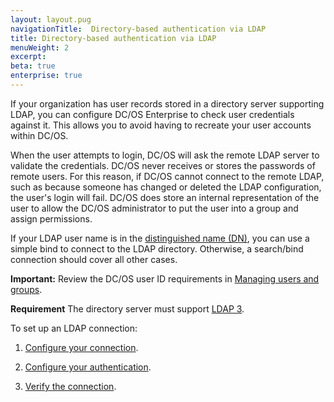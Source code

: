 ```yaml
---
layout: layout.pug
navigationTitle:  Directory-based authentication via LDAP
title: Directory-based authentication via LDAP
menuWeight: 2
excerpt:
beta: true
enterprise: true
---
```




If your organization has user records stored in a directory server supporting LDAP, you can configure DC/OS Enterprise to check user credentials against it. This allows you to avoid having to recreate your user accounts within DC/OS.

When the user attempts to login, DC/OS will ask the remote LDAP server to validate the credentials. DC/OS never receives or stores the passwords of remote users. For this reason, if DC/OS cannot connect to the remote LDAP, such as because someone has changed or deleted the LDAP configuration, the user's login will fail. DC/OS does store an internal representation of the user to allow the DC/OS administrator to put the user into a group and assign permissions.

If your LDAP user name is in the [distinguished name (DN)](https://www.ldap.com/ldap-dns-and-rdns), you can use a simple bind to connect to the LDAP directory. Otherwise, a search/bind connection should cover all other cases.

**Important:** Review the DC/OS user ID requirements in [Managing users and groups](/1.8/administration/id-and-access-mgt/users-groups/).

**Requirement** The directory server must support [LDAP 3](https://tools.ietf.org/html/rfc4511).

To set up an LDAP connection:

1. [Configure your connection](/1.8/administration/id-and-access-mgt/ldap/ldap-conn/).

2. [Configure your authentication](/1.8/administration/id-and-access-mgt/ldap/ldap-auth/).

3. [Verify the connection](/1.8/administration/id-and-access-mgt/ldap/ldap-verify/).



